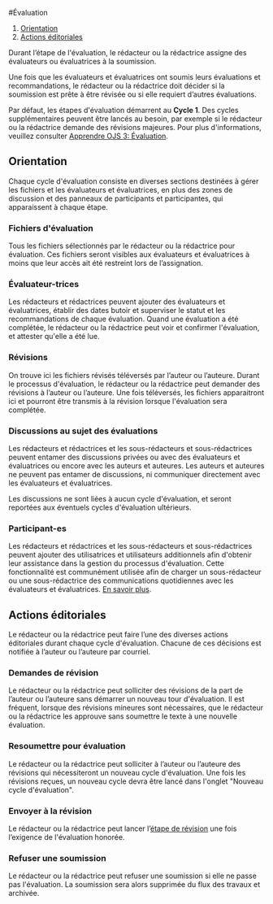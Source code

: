 #Évaluation


1. [Orientation](review#orientation)
1. [Actions éditoriales](review#editorial-actions)

Durant l’étape de l'évaluation, le rédacteur ou la rédactrice assigne des évaluateurs ou évaluatrices à la soumission.

Une fois que les évaluateurs et évaluatrices ont soumis leurs évaluations et recommandations, le rédacteur ou la rédactrice doit décider si la soumission est prête à être révisée ou si elle requiert d’autres évaluations.

Par défaut, les étapes d'évaluation démarrent au **Cycle 1**. Des cycles supplémentaires peuvent être lancés au besoin, par exemple si le rédacteur ou la rédactrice demande des révisions majeures. Pour plus d'informations, veuillez consulter [Apprendre OJS 3: Évaluation](https://docs.pkp.sfu.ca/learning-ojs/fr/editorial-workflow#%C3%A9valuation).

## <a name="orientation"></a>Orientation

Chaque cycle d'évaluation consiste en diverses sections destinées à gérer les fichiers et les évaluateurs et évaluatrices, en plus des zones de discussion et des panneaux de participants et participantes, qui apparaissent à chaque étape.

### <a name="review-files"></a>Fichiers d'évaluation
Tous les fichiers sélectionnés par le rédacteur ou la rédactrice pour évaluation. Ces fichiers seront visibles aux évaluateurs et évaluatrices à moins que leur accès ait été restreint lors de l’assignation.

### <a name="reviewers"></a>Évaluateur-trices
Les rédacteurs et rédactrices peuvent ajouter des évaluateurs et évaluatrices, établir des dates butoir et superviser le statut et les recommandations de chaque évaluation. Quand une évaluation a été complétée, le rédacteur ou la rédactrice peut voir et confirmer l'évaluation, et attester qu'elle a été lue.

### <a name="revisions"></a>Révisions
On trouve ici les fichiers révisés téléversés par l’auteur ou l’auteure. Durant le processus d'évaluation, le rédacteur ou la rédactrice peut demander des révisions à l’auteur ou l’auteure. Une fois téléversés, les fichiers apparaitront ici et pourront être transmis à la révision lorsque l'évaluation sera complétée. 

### <a name="discussions"></a>Discussions au sujet des évaluations
Les rédacteurs et rédactrices et les sous-rédacteurs et sous-rédactrices peuvent entamer des discussions privées ou avec des évaluateurs et évaluatrices ou encore avec les auteurs et auteures. Les auteurs et auteures ne peuvent pas entamer de discussions, ni communiquer directement avec les évaluateurs et évaluatrices.

Les discussions ne sont liées à aucun cycle d'évaluation, et seront reportées aux éventuels cycles d'évaluation ultérieurs.

### Participant-es
Les rédacteurs et rédactrices et les sous-rédacteurs et sous-rédactrices peuvent ajouter des utilisatrices et utilisateurs additionnels afin d'obtenir leur assistance dans la gestion du processus d'évaluation. Cette fonctionnalité est communément utilisée afin de charger un sous-rédacteur ou une sous-rédactrice des communications quotidiennes avec les évaluateurs et évaluatrices. [En savoir plus](../editorial-workflow#participants).

## <a name="editorial-actions"></a>Actions éditoriales
Le rédacteur ou la rédactrice peut faire l’une des diverses actions éditoriales durant chaque cycle d'évaluation. Chacune de ces décisions est notifiée à l’auteur ou l’auteure par courriel.

### Demandes de révision
Le rédacteur ou la rédactrice peut solliciter des révisions de la part de l’auteur ou l’auteure sans démarrer un nouveau tour d'évaluation. Il est fréquent, lorsque des révisions mineures sont nécessaires, que le rédacteur ou la rédactrice les approuve sans soumettre le texte à une nouvelle évaluation.

### Resoumettre pour évaluation
Le rédacteur ou la rédactrice peut solliciter à l’auteur ou l’auteure des révisions qui nécessiteront un nouveau cycle d'évaluation. Une fois les révisions reçues, un nouveau cycle devra être lancé dans l'onglet "Nouveau cycle d'évaluation".

### <a name="copyediting"></a>Envoyer à la révision
Le rédacteur ou la rédactrice peut lancer l’[étape de révision](copyediting) une fois l’exigence de l'évaluation honorée.

### <a name="decline"></a>Refuser une soumission
Le rédacteur ou la rédactrice peut refuser une soumission si elle ne passe pas l'évaluation. La soumission sera alors supprimée du flux des travaux et archivée.

